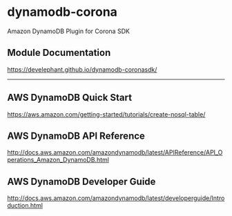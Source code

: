 # dynamodb-corona

Amazon DynamoDB Plugin for Corona SDK

## Module Documentation

https://develephant.github.io/dynamodb-coronasdk/

---

## AWS DynamoDB Quick Start

https://aws.amazon.com/getting-started/tutorials/create-nosql-table/

## AWS DynamoDB API Reference

http://docs.aws.amazon.com/amazondynamodb/latest/APIReference/API_Operations_Amazon_DynamoDB.html

## AWS DynamoDB Developer Guide

http://docs.aws.amazon.com/amazondynamodb/latest/developerguide/Introduction.html